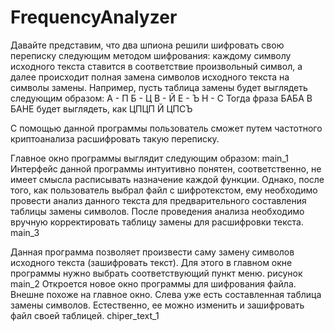 # FrequencyAnalyzer
Давайте представим, что два шпиона решили шифровать свою переписку следующим методом шифрования:
каждому символу исходного текста ставится в соответствие произвольный символ, а далее происходит полная замена символов
исходного текста на символы замены.
Например, пусть таблица замены будет выглядеть следующим образом:
А - П
Б - Ц
В - Й
Е - Ъ
Н - С
Тогда фраза БАБА В БАНЕ будет выглядеть, как ЦПЦП Й ЦПСЪ 

С помощью данной программы пользователь сможет путем частотного криптоанализа расшифровать такую переписку.

Главное окно программы выглядит следующим образом:
main_1
Интерфейс данной программы интуитивно понятен, соответственно, не имеет смысла расписывать назначение каждой функции.
Однако, после того, как пользователь выбрал файл с шифротекстом, ему необходимо провести анализ данного текста для предварительного составления таблицы замены символов. После проведения анализа необходимо вручную корректировать таблицу замены для расшифровки текста.
main_3

Данная программа позволяет произвести саму замену символов исходного текста (зашифровать текст). Для этого в главном окне программы нужно выбрать соответствующий пункт меню.
рисунок main_2
Откроется новое окно программы для шифрования файла. Внешне похоже на главное окно.
Слева уже есть составленная таблица замены символов. Естественно, ее можно изменить и зашифровать файл своей таблицей.
chiper_text_1
